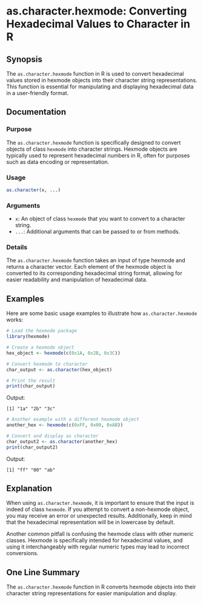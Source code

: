 <!--
Meta Description: # as.character.hexmode: Converting Hexadecimal Values to Character in R ## Synopsis The `as.character.hexmode` function in R is used to convert hexade...
Meta Keywords: hexmode, character, hexadecimal, convert, function
-->

# as.character.hexmode: Converting Hexadecimal Values to Character in R

## Synopsis
The `as.character.hexmode` function in R is used to convert hexadecimal values stored in hexmode objects into their character string representations. This function is essential for manipulating and displaying hexadecimal data in a user-friendly format.

## Documentation
### Purpose
The `as.character.hexmode` function is specifically designed to convert objects of class `hexmode` into character strings. Hexmode objects are typically used to represent hexadecimal numbers in R, often for purposes such as data encoding or representation.

### Usage
```R
as.character(x, ...)
```

### Arguments
- `x`: An object of class `hexmode` that you want to convert to a character string.
- `...`: Additional arguments that can be passed to or from methods.

### Details
The `as.character.hexmode` function takes an input of type hexmode and returns a character vector. Each element of the hexmode object is converted to its corresponding hexadecimal string format, allowing for easier readability and manipulation of hexadecimal data.

## Examples
Here are some basic usage examples to illustrate how `as.character.hexmode` works:

```R
# Load the hexmode package
library(hexmode)

# Create a hexmode object
hex_object <- hexmode(c(0x1A, 0x2B, 0x3C))

# Convert hexmode to character
char_output <- as.character(hex_object)

# Print the result
print(char_output)
```
Output:
```
[1] "1a" "2b" "3c"
```

```R
# Another example with a different hexmode object
another_hex <- hexmode(c(0xFF, 0x00, 0xAB))

# Convert and display as character
char_output2 <- as.character(another_hex)
print(char_output2)
```
Output:
```
[1] "ff" "00" "ab"
```

## Explanation
When using `as.character.hexmode`, it is important to ensure that the input is indeed of class `hexmode`. If you attempt to convert a non-hexmode object, you may receive an error or unexpected results. Additionally, keep in mind that the hexadecimal representation will be in lowercase by default. 

Another common pitfall is confusing the hexmode class with other numeric classes. Hexmode is specifically intended for hexadecimal values, and using it interchangeably with regular numeric types may lead to incorrect conversions.

## One Line Summary
The `as.character.hexmode` function in R converts hexmode objects into their character string representations for easier manipulation and display.